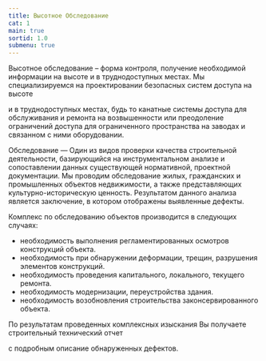 ```yaml
---
title: Высотное Обследование
cat: 1
main: true
sortid: 1.0
submenu: true
---
```


Высотное обследование – форма контроля, получение необходимой информации на высоте и в труднодоступных местах. 
Мы специализируемся на проектировании безопасных систем доступа на высоте 

и в труднодоступных местах, будь то канатные системы доступа для обслуживания и ремонта на возвышенности или преодоление ограничений доступа для ограниченного пространства на заводах и связанном с ними оборудовании.
 
Обследование — Один из видов проверки качества строительной деятельности, базирующийся на инструментальном анализе и сопоставлении данных существующей нормативной, проектной документации. 
Мы проводим обследование жилых, гражданских и промышленных объектов недвижимости, а также представляющих культурно-историческую ценность.
Результатом данного анализа является заключение, в котором отображены выявленные дефекты.

Комплекс по обследованию объектов производится в следующих случаях:
- необходимость выполнения регламентированных осмотров конструкций объекта.
- необходимость при обнаружении деформации, трещин, разрушения элементов конструкций.
- необходимость проведения капитального, локального, текущего ремонта.
- необходимость модернизации, переустройства здания.
- необходимость возобновления строительства законсервированного объекта.



По результатам проведенных комплексных изыскания Вы получаете строительный технический отчет 
<!-- {% link '1.4_Tech_conclus.md' %} --> 
с подробным описание обнаруженных дефектов.